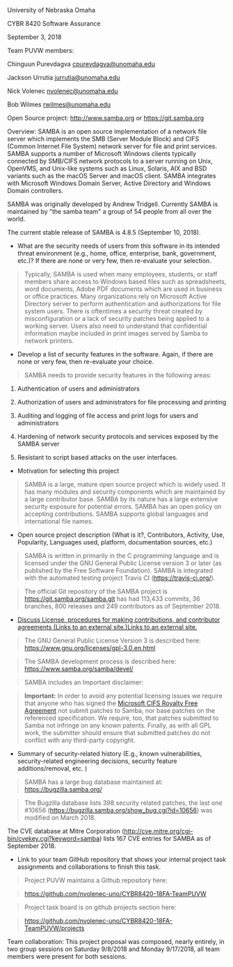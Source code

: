 University of Nebraska Omaha

CYBR 8420 Software Assurance

September 3, 2018

Team PUVW members:

Chinguun Purevdagva <cpurevdagva@unomaha.edu>

Jackson Urrutia <jurrutia@unomaha.edu>

Nick Volenec <nvolenec@unomaha.edu>

Bob Wilmes <rwilmes@unomaha.edu>

Open Source project: <http://www.samba.org> or <https://git.samba.org>

Overview: SAMBA is an open source implementation of a network file server which
implements the SMB (Server Module Block) and CIFS (Common Internet File System)
network server for file and print services. SAMBA supports a number of Microsoft
Windows clients typically connected by SMB/CIFS network protocols to a server
running on Unix, OpenVMS, and Unix-like systems such as Linux, Solaris, AIX and
BSD variants such as the macOS Server and macOS client. SAMBA integrates with
Microsoft Windows Domain Server, Active Directory and Windows Domain
controllers.

SAMBA was originally developed by Andrew Tridgell. Currently SAMBA is maintained by "the samba team" a group of 54 people from all over the world.

The current stable release of SAMBA is 4.8.5 (September 10, 2018).

-   What are the security needs of users from this software in its intended
    threat environment (e.g., home, office, enterprise, bank, government, etc.)?
    If there are none or very few, then re-evaluate your selection.

>   Typically, SAMBA is used when many employees, students, or staff members
>   share access to Windows based files such as spreadsheets, word documents,
>   Adobe PDF documents which are used in business or office practices. Many
>   organizations rely on Microsoft Active Directory server to perform
>   authentication and authorizations for file system users. There is oftentimes
>   a security threat created by misconfiguration or a lack of security patches
>   being applied to a working server. Users also need to understand that
>   confidential information maybe included in print images served by Samba to
>   network printers.

-   Develop a list of security features in the software. Again, if there are
    none or very few, then re-evaluate your choice.

>   SAMBA needs to provide security features in the following areas:

1.  Authentication of users and administrators

2.  Authorization of users and administrators for file processing and printing

3.  Auditing and logging of file access and print logs for users and
    administrators

4.  Hardening of network security protocols and services exposed by the SAMBA
    server

5.  Resistant to script based attacks on the user interfaces.

-   Motivation for selecting this project

>   SAMBA is a large, mature open source project which is widely used. It has
>   many modules and security components which are maintained by a large
>   contributor base. SAMBA by its nature has a large extensive security
>   exposure for potential errors. SAMBA has an open policy on accepting
>   contributions. SAMBA supports global languages and international file names.

-   Open source project description (What is it?, Contributors, Activity, Use,
    Popularity, Languages used, platform, documentation sources, etc.)

>   SAMBA is written in primarily in the C programming language and is licensed
>   under the GNU General Public License version 3 or later (as published by the
>   Free Software Foundation). SAMBA is integrated with the automated testing
>   project Travis CI (<https://travis-ci.org/>).

>   The official Git repository of the SAMBA project is
>   <https://git.samba.org/samba.git> has had 113,433 commits, 36 branches, 800
>   releases and 249 contributors as of September 2018.

-   [Discuss License, procedures for making contributions, and contributor
    agreements (Links to an external site.)Links to an external
    site.](https://opensource.guide/how-to-contribute/#orienting-yourself-to-a-new-project)

>   The GNU General Public License Version 3 is described here:
>   <https://www.gnu.org/licenses/gpl-3.0.en.html>

>   The SAMBA development process is described here:
>   <https://www.samba.org/samba/devel/>

>   SAMBA includes an Important disclaimer:

>   **Important:** In order to avoid any potential licensing issues we require
>   that anyone who has signed the [Microsoft CIFS Royalty Free
>   Agreement](http://msdn.microsoft.com/library/default.asp?url=/library/en-us/cifs/protocol/royalty-free_cifs_technical_reference_license_agreement.asp) not
>   submit patches to Samba, nor base patches on the referenced specification.
>   We require, too, that patches submitted to Samba not infringe on any known
>   patents. Finally, as with all GPL work, the submitter should ensure that
>   submitted patches do not conflict with any third-party copyright.

-   Summary of security-related history (E.g., known vulnerabilities,
    security-related engineering decisions, security feature additions/removal,
    etc. )

>   SAMBA has a large bug database maintained at: <https://bugzilla.samba.org/>

>   The Bugzilla database lists 398 security related patches, the last one
>   \#10656 (<https://bugzilla.samba.org/show_bug.cgi?id=10656>) was modified on
>   March 2018.

The CVE database at Mitre Corporation
(<http://cve.mitre.org/cgi-bin/cvekey.cgi?keyword=samba>) lists 167 CVE entries
for SAMBA as of September 2018.

-   Link to your team GitHub repository that shows your internal project task
    assignments and collaborations to finish this task.

>   Project PUVW maintains a Github repository here:

>   <https://github.com/nvolenec-uno/CYBR8420-18FA-TeamPUVW>

>    Project task board is on github projects section here:

>   <https://github.com/nvolenec-uno/CYBR8420-18FA-TeamPUVW/projects>

Team collaboration:
    This project proposal was composed, nearly entirely, in two group sessions on Saturday 9/8/2018 and Monday 9/17/2018, all team members were present for both sessions.

